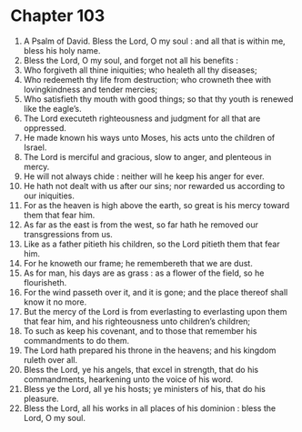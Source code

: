 # Chapter 103

1. A Psalm of David. Bless the Lord, O my soul : and all that is within me, bless his holy name.
2. Bless the Lord, O my soul, and forget not all his benefits :
3. Who forgiveth all thine iniquities; who healeth all thy diseases;
4. Who redeemeth thy life from destruction; who crowneth thee with lovingkindness and tender mercies;
5. Who satisfieth thy mouth with good things; so that thy youth is renewed like the eagle’s.
6. The Lord executeth righteousness and judgment for all that are oppressed.
7. He made known his ways unto Moses, his acts unto the children of Israel.
8. The Lord is merciful and gracious, slow to anger, and plenteous in mercy.
9. He will not always chide : neither will he keep his anger for ever.
10. He hath not dealt with us after our sins; nor rewarded us according to our iniquities.
11. For as the heaven is high above the earth, so great is his mercy toward them that fear him.
12. As far as the east is from the west, so far hath he removed our transgressions from us.
13. Like as a father pitieth his children, so the Lord pitieth them that fear him.
14. For he knoweth our frame; he remembereth that we are dust.
15. As for man, his days are as grass : as a flower of the field, so he flourisheth.
16. For the wind passeth over it, and it is gone; and the place thereof shall know it no more.
17. But the mercy of the Lord is from everlasting to everlasting upon them that fear him, and his righteousness unto children’s children;
18. To such as keep his covenant, and to those that remember his commandments to do them.
19. The Lord hath prepared his throne in the heavens; and his kingdom ruleth over all.
20. Bless the Lord, ye his angels, that excel in strength, that do his commandments, hearkening unto the voice of his word.
21. Bless ye the Lord, all ye his hosts; ye ministers of his, that do his pleasure.
22. Bless the Lord, all his works in all places of his dominion : bless the Lord, O my soul.

